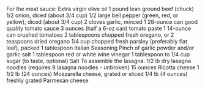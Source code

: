 For the meat sauce:
Extra virgin olive oil
1 pound lean ground beef (chuck)
1/2 onion, diced (about 3/4 cup)
1/2 large bell pepper (green, red, or yellow), diced (about 3/4 cup)
2 cloves garlic, minced
1 28-ounce can good quality tomato sauce
3 ounces (half a 6-oz can) tomato paste
1 14-ounce can crushed tomatoes
2 tablespoons chopped fresh oregano, or 2 teaspoons dried oregano
1/4 cup chopped fresh parsley (preferably flat leaf), packed
1 tablespoon Italian Seasoning
Pinch of garlic powder and/or garlic salt
1 tablespoon red or white wine vinegar
1 tablespoon to 1/4 cup sugar (to taste, optional)
Salt
To assemble the lasagna:
1/2 lb dry lasagna noodles (requires 9 lasagna noodles - unbroken)
15 ounces Ricotta cheese
1 1/2 lb (24 ounces) Mozzarella cheese, grated or sliced
1/4 lb (4 ounces) freshly grated Parmesan cheese
